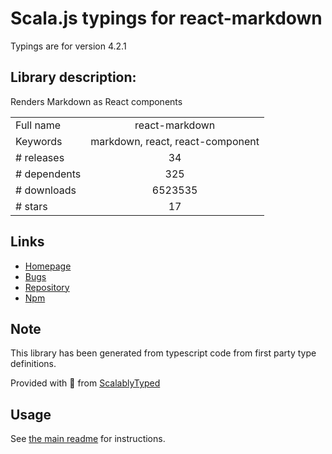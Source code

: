 
# Scala.js typings for react-markdown

Typings are for version 4.2.1

## Library description:
Renders Markdown as React components

|                    |                 |
| ------------------ | :-------------: |
| Full name          | react-markdown |
| Keywords           | markdown, react, react-component |
| # releases         | 34 |
| # dependents       | 325 |
| # downloads        | 6523535 |
| # stars            | 17 |

## Links
- [Homepage](https://github.com/rexxars/react-markdown#readme)
- [Bugs](https://github.com/rexxars/react-markdown/issues)
- [Repository](https://github.com/rexxars/react-markdown)
- [Npm](https://www.npmjs.com/package/react-markdown)
    


## Note
This library has been generated from typescript code from first party type definitions.

Provided with :purple_heart: from [ScalablyTyped](https://github.com/oyvindberg/ScalablyTyped)

## Usage
See [the main readme](../../readme.md) for instructions.


